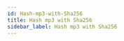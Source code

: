 ```yaml
---
id: Hash-mp3-with-Sha256
title: Hash mp3 with Sha256
sidebar_label: Hash mp3 with Sha256
---
```



#
